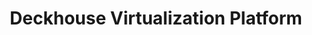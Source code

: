 ---
title: "Deckhouse Virtualization Platform"
permalink: ru/virtualization-platform/documentation/user/resource-managment/snapshots.html
lang: ru
---